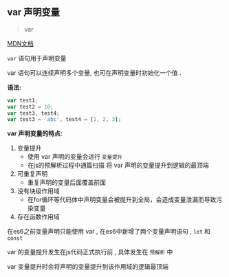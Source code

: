 ## var 声明变量

> var

<a href="https://developer.mozilla.org/zh-CN/docs/Web/JavaScript/Reference/Statements/var" target="_blank">MDN文档</a> 

`var` 语句用于声明变量

var 语句可以连续声明多个变量, 也可在声明变量时初始化一个值 .



**语法:**

```js
var test1;
var test2 = 10;
var test3, test4;
var test3 = 'abc', test4 = [1, 2, 3];
```



**var 声明变量的特点:**

1. 变量提升
   - 使用 var 声明的变量会进行 `变量提升`
   - 在js的预解析过程中通篇扫描 将 var 声明的变量提升到逻辑的最顶端
2. 可重复声明
   - 重复声明的变量后面覆盖前面
3. 没有块级作用域
   - 在for循环等代码体中声明变量会被提升到全局，会造成变量泄漏而导致污染变量
4. 存在函数作用域



在es6之前变量声明只能使用 var , 在es6中新增了两个变量声明语句 , `let` 和 `const`

var 的变量提升发生在js代码正式执行前 , 具体发生在 `预解析` 中

var 变量提升时会将声明的变量提升到该作用域的逻辑最顶端 
